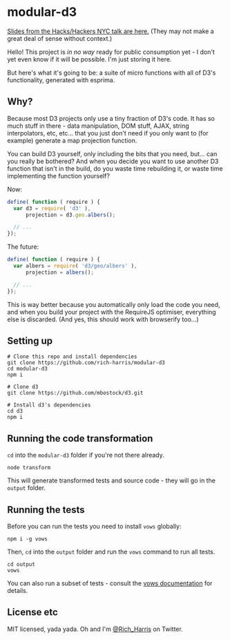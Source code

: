 # modular-d3

[Slides from the Hacks/Hackers NYC talk are here.](https://docs.google.com/presentation/d/1c1ufewQA4RtcQiV1vz1tZGDeA-7yHsrzoxOQiFcBLhY/edit#slide=id.p) (They may not make a great deal of sense without context.)

Hello! This project is *in no way* ready for public consumption yet - I don't yet even know if it will be possible. I'm just storing it here.

But here's what it's going to be: a suite of micro functions with all of D3's functionality, generated with esprima.

## Why?

Because most D3 projects only use a tiny fraction of D3's code. It has so much stuff in there - data manipulation, DOM stuff, AJAX, string interpolators, etc, etc... that you just don't need if you only want to (for example) generate a map projection function.

You can build D3 yourself, only including the bits that you need, but... can you really be bothered? And when you decide you want to use another D3 function that isn't in the build, do you waste time rebuilding it, or waste time implementing the function yourself?

Now:

```js
define( function ( require ) {
  var d3 = require( 'd3' ),
      projection = d3.geo.albers();

  // ...
});
```

The future:

```js
define( function ( require ) {
  var albers = require( 'd3/geo/albers' ),
      projection = albers();

  // ...
});
```

This is way better because you automatically only load the code you need, and when you build your project with the RequireJS optimiser, everything else is discarded. (And yes, this should work with browserify too...)


## Setting up

```
# Clone this repo and install dependencies
git clone https://github.com/rich-harris/modular-d3
cd modular-d3
npm i

# Clone d3
git clone https://github.com/mbostock/d3.git

# Install d3's dependencies
cd d3
npm i
```

## Running the code transformation

`cd` into the `modular-d3` folder if you're not there already.

```
node transform
```

This will generate transformed tests and source code - they will go in the `output` folder.

## Running the tests

Before you can run the tests you need to install `vows` globally:

```
npm i -g vows
```

Then, `cd` into the `output` folder and run the `vows` command to run all tests.

```
cd output
vows
```

You can also run a subset of tests - consult the [vows documentation](http://vowsjs.org/) for details.


## License etc

MIT licensed, yada yada. Oh and I'm [@Rich_Harris](http://twitter.com) on Twitter.
